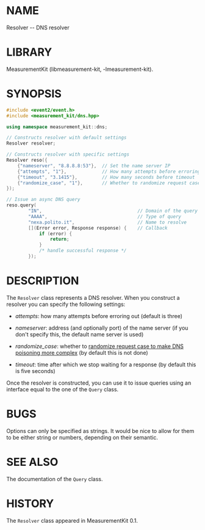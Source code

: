 # NAME
Resolver -- DNS resolver

# LIBRARY
MeasurementKit (libmeasurement-kit, -lmeasurement-kit).

# SYNOPSIS
```C++
#include <event2/event.h>
#include <measurement_kit/dns.hpp>

using namespace measurement_kit::dns;

// Constructs resolver with default settings
Resolver resolver;

// Constructs resolver with specific settings
Resolver reso({
    {"nameserver", "8.8.8.8:53"},  // Set the name server IP
    {"attempts", "1"},             // How many attempts before erroring out
    {"timeout", "3.1415"},         // How many seconds before timeout
    {"randomize_case", "1"},       // Whether to randomize request case
});

// Issue an async DNS query
reso.query(
        "IN",                                   // Domain of the query
        "AAAA",                                 // Type of query
        "nexa.polito.it",                       // Name to resolve
        [](Error error, Response response) {    // Callback
            if (error) {
                return;
            }
            /* handle successful response */
        });
```

# DESCRIPTION

The `Resolver` class represents a DNS resolver. When you construct
a resolver you can specify the following settings:

- *attempts*: how many attempts before erroring out (default is three)

- *nameserver*: address (and optionally port) of the name server (if you
  don't specify this, the default name server is used)

- *randomize_case*: whether to [randomize request case to make DNS
  poisoning more complex](https://lists.torproject.org/pipermail/tor-commits/2008-October/026025.html)
  (by default this is not done)

- *timeout*: time after which we stop waiting for a response (by
  default this is five seconds)

Once the resolver is constructed, you can use it to issue queries using
an interface equal to the one of the `Query` class.

# BUGS

Options can only be specified as strings. It would be nice to allow for them
to be either string or numbers, depending on their semantic.

# SEE ALSO

The documentation of the `Query` class.

# HISTORY

The `Resolver` class appeared in MeasurementKit 0.1.
